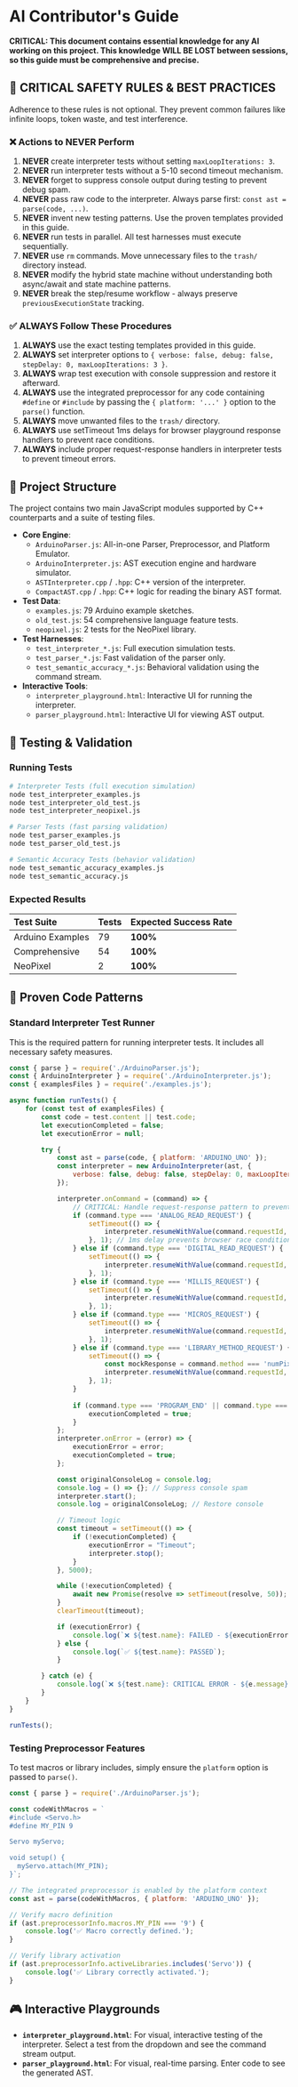 # AI Contributor's Guide

**CRITICAL: This document contains essential knowledge for any AI working on this project. This knowledge WILL BE LOST between sessions, so this guide must be comprehensive and precise.**

## 🚨 CRITICAL SAFETY RULES & BEST PRACTICES

Adherence to these rules is not optional. They prevent common failures like infinite loops, token waste, and test interference.

### **❌ Actions to NEVER Perform**

1.  **NEVER** create interpreter tests without setting `maxLoopIterations: 3`.
2.  **NEVER** run interpreter tests without a 5-10 second timeout mechanism.
3.  **NEVER** forget to suppress console output during testing to prevent debug spam.
4.  **NEVER** pass raw code to the interpreter. Always parse first: `const ast = parse(code, ...)`.
5.  **NEVER** invent new testing patterns. Use the proven templates provided in this guide.
6.  **NEVER** run tests in parallel. All test harnesses must execute sequentially.
7.  **NEVER** use `rm` commands. Move unnecessary files to the `trash/` directory instead.
8.  **NEVER** modify the hybrid state machine without understanding both async/await and state machine patterns.
9.  **NEVER** break the step/resume workflow - always preserve `previousExecutionState` tracking.

### **✅ ALWAYS Follow These Procedures**

1.  **ALWAYS** use the exact testing templates provided in this guide.
2.  **ALWAYS** set interpreter options to `{ verbose: false, debug: false, stepDelay: 0, maxLoopIterations: 3 }`.
3.  **ALWAYS** wrap test execution with console suppression and restore it afterward.
4.  **ALWAYS** use the integrated preprocessor for any code containing `#define` or `#include` by passing the `{ platform: '...' }` option to the `parse()` function.
5.  **ALWAYS** move unwanted files to the `trash/` directory.
6.  **ALWAYS** use setTimeout 1ms delays for browser playground response handlers to prevent race conditions.
7.  **ALWAYS** include proper request-response handlers in interpreter tests to prevent timeout errors.

## 📁 Project Structure

The project contains two main JavaScript modules supported by C++ counterparts and a suite of testing files.

-   **Core Engine**:
    -   `ArduinoParser.js`: All-in-one Parser, Preprocessor, and Platform Emulator.
    -   `ArduinoInterpreter.js`: AST execution engine and hardware simulator.
    -   `ASTInterpreter.cpp` / `.hpp`: C++ version of the interpreter.
    -   `CompactAST.cpp` / `.hpp`: C++ logic for reading the binary AST format.
-   **Test Data**:
    -   `examples.js`: 79 Arduino example sketches.
    -   `old_test.js`: 54 comprehensive language feature tests.
    -   `neopixel.js`: 2 tests for the NeoPixel library.
-   **Test Harnesses**:
    -   `test_interpreter_*.js`: Full execution simulation tests.
    -   `test_parser_*.js`: Fast validation of the parser only.
    -   `test_semantic_accuracy_*.js`: Behavioral validation using the command stream.
-   **Interactive Tools**:
    -   `interpreter_playground.html`: Interactive UI for running the interpreter.
    -   `parser_playground.html`: Interactive UI for viewing AST output.

## 🧪 Testing & Validation

### **Running Tests**

```bash
# Interpreter Tests (full execution simulation)
node test_interpreter_examples.js
node test_interpreter_old_test.js
node test_interpreter_neopixel.js

# Parser Tests (fast parsing validation)
node test_parser_examples.js
node test_parser_old_test.js

# Semantic Accuracy Tests (behavior validation)
node test_semantic_accuracy_examples.js
node test_semantic_accuracy.js
```

### **Expected Results**

| Test Suite | Tests | Expected Success Rate |
| :--- | :--- | :--- |
| Arduino Examples | 79 | **100%** |
| Comprehensive | 54 | **100%** |
| NeoPixel | 2 | **100%** |

## 🔧 Proven Code Patterns

### **Standard Interpreter Test Runner**

This is the required pattern for running interpreter tests. It includes all necessary safety measures.

```javascript
const { parse } = require('./ArduinoParser.js');
const { ArduinoInterpreter } = require('./ArduinoInterpreter.js');
const { examplesFiles } = require('./examples.js');

async function runTests() {
    for (const test of examplesFiles) {
        const code = test.content || test.code;
        let executionCompleted = false;
        let executionError = null;

        try {
            const ast = parse(code, { platform: 'ARDUINO_UNO' });
            const interpreter = new ArduinoInterpreter(ast, {
                verbose: false, debug: false, stepDelay: 0, maxLoopIterations: 3
            });

            interpreter.onCommand = (command) => {
                // CRITICAL: Handle request-response pattern to prevent timeouts
                if (command.type === 'ANALOG_READ_REQUEST') {
                    setTimeout(() => {
                        interpreter.resumeWithValue(command.requestId, Math.floor(Math.random() * 1024));
                    }, 1); // 1ms delay prevents browser race conditions
                } else if (command.type === 'DIGITAL_READ_REQUEST') {
                    setTimeout(() => {
                        interpreter.resumeWithValue(command.requestId, Math.random() > 0.5 ? 1 : 0);
                    }, 1);
                } else if (command.type === 'MILLIS_REQUEST') {
                    setTimeout(() => {
                        interpreter.resumeWithValue(command.requestId, Date.now() % 100000);
                    }, 1);
                } else if (command.type === 'MICROS_REQUEST') {
                    setTimeout(() => {
                        interpreter.resumeWithValue(command.requestId, Date.now() * 1000 % 1000000);
                    }, 1);
                } else if (command.type === 'LIBRARY_METHOD_REQUEST') {
                    setTimeout(() => {
                        const mockResponse = command.method === 'numPixels' ? 60 : 0;
                        interpreter.resumeWithValue(command.requestId, mockResponse);
                    }, 1);
                }
                
                if (command.type === 'PROGRAM_END' || command.type === 'ERROR') {
                    executionCompleted = true;
                }
            };
            interpreter.onError = (error) => {
                executionError = error;
                executionCompleted = true;
            };

            const originalConsoleLog = console.log;
            console.log = () => {}; // Suppress console spam
            interpreter.start();
            console.log = originalConsoleLog; // Restore console

            // Timeout logic
            const timeout = setTimeout(() => {
                if (!executionCompleted) {
                    executionError = "Timeout";
                    interpreter.stop();
                }
            }, 5000);

            while (!executionCompleted) {
                await new Promise(resolve => setTimeout(resolve, 50));
            }
            clearTimeout(timeout);

            if (executionError) {
                console.log(`❌ ${test.name}: FAILED - ${executionError}`);
            } else {
                console.log(`✅ ${test.name}: PASSED`);
            }

        } catch (e) {
            console.log(`❌ ${test.name}: CRITICAL ERROR - ${e.message}`);
        }
    }
}

runTests();
```

### **Testing Preprocessor Features**

To test macros or library includes, simply ensure the `platform` option is passed to `parse()`.

```javascript
const { parse } = require('./ArduinoParser.js');

const codeWithMacros = `
#include <Servo.h>
#define MY_PIN 9

Servo myServo;

void setup() {
  myServo.attach(MY_PIN);
}`;

// The integrated preprocessor is enabled by the platform context
const ast = parse(codeWithMacros, { platform: 'ARDUINO_UNO' });

// Verify macro definition
if (ast.preprocessorInfo.macros.MY_PIN === '9') {
    console.log('✅ Macro correctly defined.');
}

// Verify library activation
if (ast.preprocessorInfo.activeLibraries.includes('Servo')) {
    console.log('✅ Library correctly activated.');
}
```

## 🎮 Interactive Playgrounds

-   **`interpreter_playground.html`**: For visual, interactive testing of the interpreter. Select a test from the dropdown and see the command stream output.
-   **`parser_playground.html`**: For visual, real-time parsing. Enter code to see the generated AST.